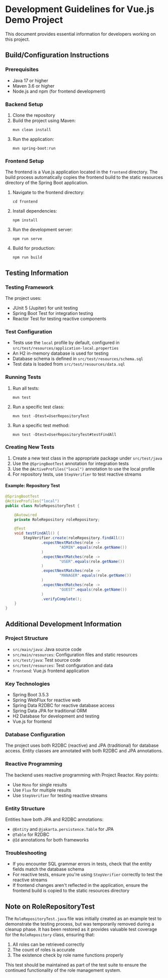 # Development Guidelines for Vue.js Demo Project

This document provides essential information for developers working on this project.

## Build/Configuration Instructions

### Prerequisites
- Java 17 or higher
- Maven 3.6 or higher
- Node.js and npm (for frontend development)

### Backend Setup
1. Clone the repository
2. Build the project using Maven:
   ```
   mvn clean install
   ```
3. Run the application:
   ```
   mvn spring-boot:run
   ```

### Frontend Setup
The frontend is a Vue.js application located in the `frontend` directory. The build process automatically copies the frontend build to the static resources directory of the Spring Boot application.

1. Navigate to the frontend directory:
   ```
   cd frontend
   ```
2. Install dependencies:
   ```
   npm install
   ```
3. Run the development server:
   ```
   npm run serve
   ```
4. Build for production:
   ```
   npm run build
   ```

## Testing Information

### Testing Framework
The project uses:
- JUnit 5 (Jupiter) for unit testing
- Spring Boot Test for integration testing
- Reactor Test for testing reactive components

### Test Configuration
- Tests use the `local` profile by default, configured in `src/test/resources/application-local.properties`
- An H2 in-memory database is used for testing
- Database schema is defined in `src/test/resources/schema.sql`
- Test data is loaded from `src/test/resources/data.sql`

### Running Tests
1. Run all tests:
   ```
   mvn test
   ```
2. Run a specific test class:
   ```
   mvn test -Dtest=UserRepositoryTest
   ```
3. Run a specific test method:
   ```
   mvn test -Dtest=UserRepositoryTest#testFindAll
   ```

### Creating New Tests
1. Create a new test class in the appropriate package under `src/test/java`
2. Use the `@SpringBootTest` annotation for integration tests
3. Use the `@ActiveProfiles("local")` annotation to use the local profile
4. For repository tests, use `StepVerifier` to test reactive streams

#### Example: Repository Test
```java
@SpringBootTest
@ActiveProfiles("local")
public class RoleRepositoryTest {

    @Autowired
    private RoleRepository roleRepository;

    @Test
    void testFindAll() {
        StepVerifier.create(roleRepository.findAll())
                .expectNextMatches(role -> 
                        "ADMIN".equals(role.getName())
                )
                .expectNextMatches(role -> 
                        "USER".equals(role.getName())
                )
                .expectNextMatches(role -> 
                        "MANAGER".equals(role.getName())
                )
                .expectNextMatches(role -> 
                        "GUEST".equals(role.getName())
                )
                .verifyComplete();
    }
}
```

## Additional Development Information

### Project Structure
- `src/main/java`: Java source code
- `src/main/resources`: Configuration files and static resources
- `src/test/java`: Test source code
- `src/test/resources`: Test configuration and data
- `frontend`: Vue.js frontend application

### Key Technologies
- Spring Boot 3.5.3
- Spring WebFlux for reactive web
- Spring Data R2DBC for reactive database access
- Spring Data JPA for traditional ORM
- H2 Database for development and testing
- Vue.js for frontend

### Database Configuration
The project uses both R2DBC (reactive) and JPA (traditional) for database access. Entity classes are annotated with both R2DBC and JPA annotations.

### Reactive Programming
The backend uses reactive programming with Project Reactor. Key points:
- Use `Mono` for single results
- Use `Flux` for multiple results
- Use `StepVerifier` for testing reactive streams

### Entity Structure
Entities have both JPA and R2DBC annotations:
- `@Entity` and `@jakarta.persistence.Table` for JPA
- `@Table` for R2DBC
- `@Id` annotations for both frameworks

### Troubleshooting
- If you encounter SQL grammar errors in tests, check that the entity fields match the database schema
- For reactive tests, ensure you're using `StepVerifier` correctly to test the reactive streams
- If frontend changes aren't reflected in the application, ensure the frontend build is copied to the static resources directory

## Note on RoleRepositoryTest

The `RoleRepositoryTest.java` file was initially created as an example test to demonstrate the testing process, but was temporarily removed during a cleanup phase. It has been restored as it provides valuable test coverage for the `RoleRepository` class, ensuring that:

1. All roles can be retrieved correctly
2. The count of roles is accurate
3. The existence check by role name functions properly

This test should be maintained as part of the test suite to ensure the continued functionality of the role management system.
